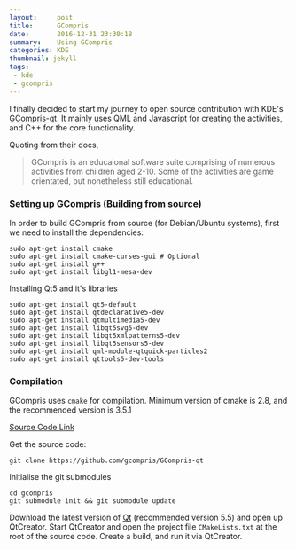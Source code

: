 ```yaml
---
layout:     post
title:      GCompris
date:       2016-12-31 23:30:18
summary:    Using GCompris
categories: KDE
thumbnail: jekyll
tags:
 - kde
 - gcompris
---
```


I finally decided to start my journey to open source contribution with KDE's [GCompris-qt](https://github.com/gcompris/GCompris-qt). It mainly uses QML and Javascript for creating the activities, and C++ for the core functionality.

Quoting from their docs, 
> GCompris is an educaional software suite comprising of numerous activities from children aged 2-10. Some of the activities are game orientated, but nonetheless still educational.

### Setting up GCompris (Building from source)

In order to build GCompris from source (for Debian/Ubuntu systems), first we need to install the dependencies: 

```
sudo apt-get install cmake
sudo apt-get install cmake-curses-gui # Optional
sudo apt-get install g++
sudo apt-get install libgl1-mesa-dev
```

Installing Qt5 and it's libraries
```
sudo apt-get install qt5-default
sudo apt-get install qtdeclarative5-dev
sudo apt-get install qtmultimedia5-dev
sudo apt-get install libqt5svg5-dev
sudo apt-get install libqt5xmlpatterns5-dev
sudo apt-get install libqt5sensors5-dev
sudo apt-get install qml-module-qtquick-particles2
sudo apt-get install qttools5-dev-tools
```

### Compilation

GCompris uses `cmake` for compilation. Minimum version of cmake is 2.8, and the recommended version is 3.5.1

[Source Code Link](http://quickgit.kde.org/?p=gcompris.git)

Get the source code: 
```
git clone https://github.com/gcompris/GCompris-qt
```

Initialise the git submodules
```
cd gcompris
git submodule init && git submodule update
```

Download the latest version of [Qt](https://www.qt.io/download-open-source/#section-2) (recommended version 5.5) and open up QtCreator. Start QtCreator and open the project file `CMakeLists.txt` at the root of the source code. Create a build, and run it via QtCreator.